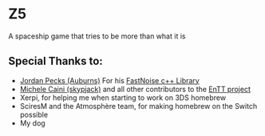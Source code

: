 # Z5
A spaceship game that tries to be more than what it is

## Special Thanks to:
* [Jordan Pecks (Auburns)](https://github.com/Auburns) For his [FastNoise c++ Library](https://github.com/Auburns/FastNoise)
* [Michele Caini (skypjack)](https://github.com/skypjack) and all other contributors to the [EnTT project](https://github.com/skypjack/entt)
* Xerpi, for helping me when starting to work on 3DS homebrew
* SciresM and the Atmosphère team, for making homebrew on the Switch possible
* My dog
